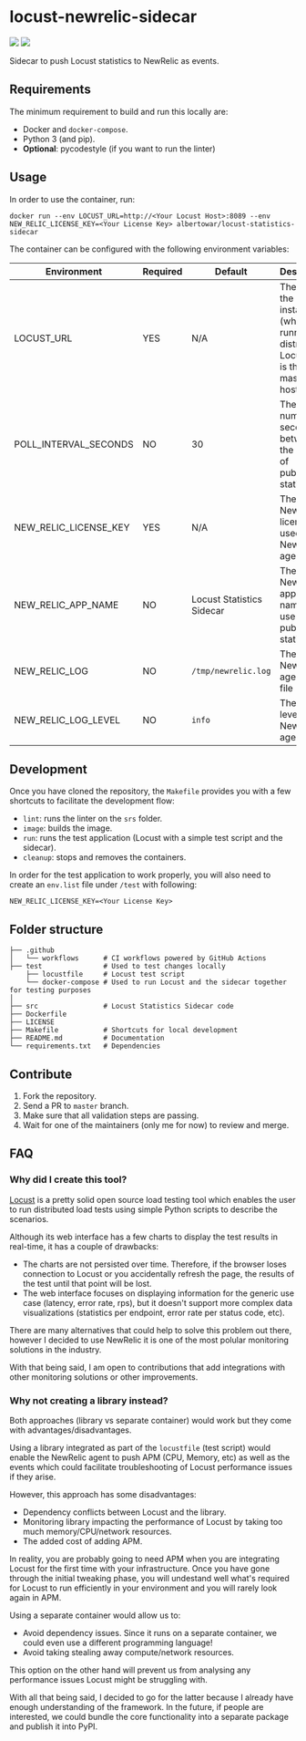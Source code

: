 # locust-newrelic-sidecar

![](https://github.com/albertowar/locust-newrelic-sidecar/workflows/Master%20Build/badge.svg)
![](https://github.com/albertowar/locust-newrelic-sidecar/workflows/PR%20Build/badge.svg)

Sidecar to push Locust statistics to NewRelic as events.

## Requirements
The minimum requirement to build and run this locally are:
- Docker and `docker-compose`.
- Python 3 (and pip).
- **Optional**: pycodestyle (if you want to run the linter)

## Usage
In order to use the container, run:

```
docker run --env LOCUST_URL=http://<Your Locust Host>:8089 --env NEW_RELIC_LICENSE_KEY=<Your License Key> albertowar/locust-statistics-sidecar
```

The container can be configured with the following environment variables:

| Environment           | Required | Default                   | Description                                                                               |
| --------------------- | -------- | ------------------------- | ----------------------------------------------------------------------------------------- |
| LOCUST_URL            | YES      | N/A                       | The URL of the Locust instance (when running distributed Locust, this is the master host) |
| POLL_INTERVAL_SECONDS | NO       | 30                        | The number of seconds between the action of publishing statistics                         |
| NEW_RELIC_LICENSE_KEY | YES      | N/A                       | The NewRelic license key used by the NewRelic agent                                       |
| NEW_RELIC_APP_NAME    | NO       | Locust Statistics Sidecar | The NewRelic application name to use when publishing statistics                           |
| NEW_RELIC_LOG         | NO       | `/tmp/newrelic.log`       | The path to NewRelic agent log file                                                       |
| NEW_RELIC_LOG_LEVEL   | NO       | `info`                    | The log level for NewRelic agent                                                          |

## Development
Once you have cloned the repository, the `Makefile` provides you with a few shortcuts to facilitate the development flow:
- `lint`: runs the linter on the `srs` folder.
- `image`: builds the image.
- `run`: runs the test application (Locust with a simple test script and the sidecar).
- `cleanup`: stops and removes the containers.

In order for the test application to work properly, you will also need to create an `env.list` file under `/test` with following:

```
NEW_RELIC_LICENSE_KEY=<Your License Key>
```

## Folder structure
```
├── .github
│   └── workflows      # CI workflows powered by GitHub Actions
├── test               # Used to test changes locally
    ├── locustfile     # Locust test script
    └── docker-compose # Used to run Locust and the sidecar together for testing purposes
│
├── src                # Locust Statistics Sidecar code
├── Dockerfile
├── LICENSE
├── Makefile           # Shortcuts for local development
├── README.md          # Documentation
└── requirements.txt   # Dependencies
```

## Contribute
1. Fork the repository.
2. Send a PR to `master` branch.
3. Make sure that all validation steps are passing.
4. Wait for one of the maintainers (only me for now) to review and merge.

## FAQ
### Why did I create this tool?
[Locust](http://locust.io/) is a pretty solid open source load testing tool which enables the user to run distributed load tests using simple Python scripts to describe the scenarios.

Although its web interface has a few charts to display the test results in real-time, it has a couple of drawbacks:
- The charts are not persisted over time. Therefore, if the browser loses connection to Locust or you accidentally refresh the page, the results of the test until that point will be lost.
- The web interface focuses on displaying information for the generic use case (latency, error rate, rps), but it doesn't support more complex data visualizations (statistics per endpoint, error rate per status code, etc).

There are many alternatives that could help to solve this problem out there, however I decided to use NewRelic it is one of the most polular monitoring solutions in the industry.

With that being said, I am open to contributions that add integrations with other monitoring solutions or other improvements.

### Why not creating a library instead?
Both approaches (library vs separate container) would work but they come with advantages/disadvantages.

Using a library integrated as part of the `locustfile` (test script) would enable the NewRelic agent to push APM (CPU, Memory, etc) as well as the events which could facilitate troubleshooting of Locust performance issues if they arise.

However, this approach has some disadvantages:
* Dependency conflicts between Locust and the library.
* Monitoring library impacting the performance of Locust by taking too much memory/CPU/network resources.
* The added cost of adding APM.

In reality, you are probably going to need APM when you are integrating Locust for the first time with your infrastructure. Once you have gone through the initial tweaking phase, you will undestand well what's required for Locust to run efficiently in your environment and you will rarely look again in APM.

Using a separate container would allow us to:
* Avoid dependency issues. Since it runs on a separate container, we could even use a different programming language!
* Avoid taking stealing away compute/network resources.

This option on the other hand will prevent us from analysing any performance issues Locust might be struggling with.

With all that being said, I decided to go for the latter because I already have enough understanding of the framework. In the future, if people are interested, we could bundle the core functionality into a separate package and publish it into PyPI.
